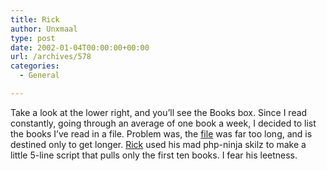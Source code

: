 ```yaml
---
title: Rick
author: Unxmaal
type: post
date: 2002-01-04T00:00:00+00:00
url: /archives/578
categories:
  - General

---
```

Take a look at the lower right, and you&#8217;ll see the Books box. Since I read constantly, going through an average of one book a week, I decided to list the books I&#8217;ve read in a file. Problem was, the [file][1] was far too long, and is destined only to get longer. [Rick][2] used his mad php-ninja skilz to make a little 5-line script that pulls only the first ten books. I fear his leetness.

 [1]: ?books.txt
 [2]: http://unxmaal.com/cgi-bin/clickcount.cgi?action=jump&URL=http://techno-weenie.com/